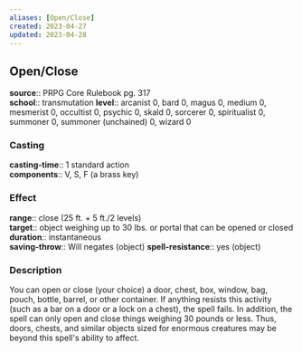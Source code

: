 ```yaml
---
aliases: [Open/Close]
created: 2023-04-27
updated: 2023-04-28
---
```


## Open/Close

**source**:: PRPG Core Rulebook pg. 317  
**school**:: transmutation
**level**:: arcanist 0, bard 0, magus 0, medium 0, mesmerist 0, occultist 0, psychic 0, skald 0, sorcerer 0, spiritualist 0, summoner 0, summoner (unchained) 0, wizard 0

### Casting

**casting-time**:: 1 standard action  
**components**:: V, S, F (a brass key)

### Effect

**range**:: close (25 ft. + 5 ft./2 levels)  
**target**:: object weighing up to 30 lbs. or portal that can be opened or closed  
**duration**:: instantaneous  
**saving-throw**:: Will negates (object)
**spell-resistance**:: yes (object)

### Description

You can open or close (your choice) a door, chest, box, window, bag, pouch, bottle, barrel, or other container. If anything resists this activity (such as a bar on a door or a lock on a chest), the spell fails. In addition, the spell can only open and close things weighing 30 pounds or less. Thus, doors, chests, and similar objects sized for enormous creatures may be beyond this spell's ability to affect.
